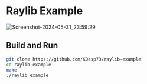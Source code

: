 # Raylib Example

![Screenshot-2024-05-31_23:59:29](https://github.com/KDesp73/raylib-example/assets/63654361/800844ce-50d6-4e38-a3df-cb09500ec3e5)

## Build and Run

```sh
git clone https://github.com/KDesp73/raylib-example
cd raylib-example
make
./raylib_example
```
